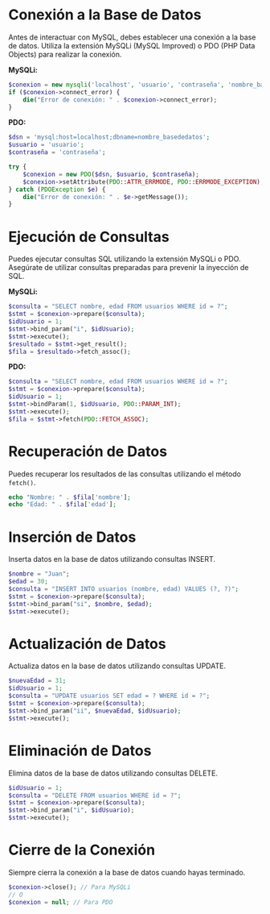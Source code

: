 # Conexión a la Base de Datos
   Antes de interactuar con MySQL, debes establecer una conexión a la base de datos. Utiliza la extensión MySQLi (MySQL Improved) o PDO (PHP Data Objects) para realizar la conexión.

   **MySQLi:**
   ```php
   $conexion = new mysqli('localhost', 'usuario', 'contraseña', 'nombre_basededatos');
   if ($conexion->connect_error) {
       die("Error de conexión: " . $conexion->connect_error);
   }
   ```

   **PDO:**
   ```php
   $dsn = 'mysql:host=localhost;dbname=nombre_basededatos';
   $usuario = 'usuario';
   $contraseña = 'contraseña';

   try {
       $conexion = new PDO($dsn, $usuario, $contraseña);
       $conexion->setAttribute(PDO::ATTR_ERRMODE, PDO::ERRMODE_EXCEPTION);
   } catch (PDOException $e) {
       die("Error de conexión: " . $e->getMessage());
   }
   ```

# Ejecución de Consultas
   Puedes ejecutar consultas SQL utilizando la extensión MySQLi o PDO. Asegúrate de utilizar consultas preparadas para prevenir la inyección de SQL.

   **MySQLi:**
   ```php
   $consulta = "SELECT nombre, edad FROM usuarios WHERE id = ?";
   $stmt = $conexion->prepare($consulta);
   $idUsuario = 1;
   $stmt->bind_param("i", $idUsuario);
   $stmt->execute();
   $resultado = $stmt->get_result();
   $fila = $resultado->fetch_assoc();
   ```

   **PDO:**
   ```php
   $consulta = "SELECT nombre, edad FROM usuarios WHERE id = ?";
   $stmt = $conexion->prepare($consulta);
   $idUsuario = 1;
   $stmt->bindParam(1, $idUsuario, PDO::PARAM_INT);
   $stmt->execute();
   $fila = $stmt->fetch(PDO::FETCH_ASSOC);
   ```

# Recuperación de Datos
   Puedes recuperar los resultados de las consultas utilizando el método `fetch()`.

   ```php
   echo "Nombre: " . $fila['nombre'];
   echo "Edad: " . $fila['edad'];
   ```

# Inserción de Datos
   Inserta datos en la base de datos utilizando consultas INSERT.

   ```php
   $nombre = "Juan";
   $edad = 30;
   $consulta = "INSERT INTO usuarios (nombre, edad) VALUES (?, ?)";
   $stmt = $conexion->prepare($consulta);
   $stmt->bind_param("si", $nombre, $edad);
   $stmt->execute();
   ```

# Actualización de Datos
   Actualiza datos en la base de datos utilizando consultas UPDATE.

   ```php
   $nuevaEdad = 31;
   $idUsuario = 1;
   $consulta = "UPDATE usuarios SET edad = ? WHERE id = ?";
   $stmt = $conexion->prepare($consulta);
   $stmt->bind_param("ii", $nuevaEdad, $idUsuario);
   $stmt->execute();
   ```

# Eliminación de Datos
   Elimina datos de la base de datos utilizando consultas DELETE.

   ```php
   $idUsuario = 1;
   $consulta = "DELETE FROM usuarios WHERE id = ?";
   $stmt = $conexion->prepare($consulta);
   $stmt->bind_param("i", $idUsuario);
   $stmt->execute();
   ```

# Cierre de la Conexión
   Siempre cierra la conexión a la base de datos cuando hayas terminado.

   ```php
   $conexion->close(); // Para MySQLi
   // O
   $conexion = null; // Para PDO
   ```
